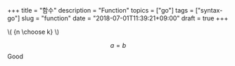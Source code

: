 +++
title = "함수"
description = "Function"
topics = ["go"]
tags = ["syntax-go"]
slug = "function"
date = "2018-07-01T11:39:21+09:00"
draft = true
+++

\\( {n \choose k} \\)

$$ a = b $$ Good

